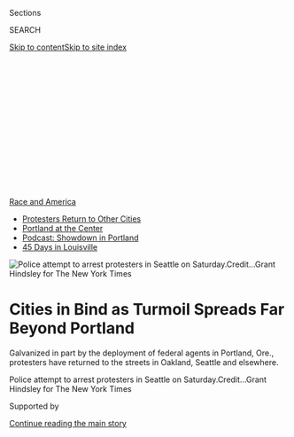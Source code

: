 <div id="app">

<div>

<div>

<div>

<div class="NYTAppHideMasthead css-ikk3s8 e1suatyy0">

<div class="section css-133zg39 e1suatyy2">

<div class="css-eph4ug er09x8g0">

<div class="css-6n7j50">

</div>

<span class="css-1dv1kvn">Sections</span>

<div class="css-10488qs">

<span class="css-1dv1kvn">SEARCH</span>

</div>

[Skip to content](#site-content)[Skip to site
index](#site-index)

</div>

<div class="css-10698na e1huz5gh0">

</div>

</div>

</div>

</div>

<div data-aria-hidden="false">

<div id="site-content" data-role="main">

<div>

<div class="css-1aor85t" style="opacity:0.000000001;z-index:-1;visibility:hidden">

<div class="css-1hqnpie">

<div class="css-epjblv">

<span class="css-17xtcya">[U.S.](/section/us)</span><span class="css-x15j1o">|</span><span class="css-fwqvlz">Cities
in Bind as Turmoil Spreads Far Beyond
Portland</span>

</div>

<div class="css-k008qs">

<div class="css-1iwv8en">

<span class="css-18z7m18"></span>

<div>

</div>

</div>

<span class="css-1n6z4y">https://nyti.ms/2WXDV9H</span>

<div class="css-1705lsu">

<div class="css-4xjgmj">

<div class="css-4skfbu" data-role="toolbar" data-aria-label="Social Media Share buttons, Save button, and Comments Panel with current comment count" data-testid="share-tools">

  - 
  - 
  - 
  - 
    
    <div class="css-6n7j50">
    
    </div>

  - 
  - 

</div>

</div>

</div>

</div>

</div>

</div>

<div id="NYT_TOP_BANNER_REGION" class="css-11qgg8s">

<div>

<div id="styln-prism-menu-1590763508878" class="section interactive-content interactive-size-medium css-1du2ztb">

<div class="css-17ih8de interactive-body">

<div id="scroll-container" class="css-1gj85ro">

[<span class="styln-title-wrap"><span class="css-1pje3qr">Race
and</span><span class="css-1pje3qr">
America</span></span>](https://www.nytimes.com/news-event/george-floyd-protests-minneapolis-new-york-los-angeles?action=click&pgtype=Article&state=default&region=TOP_BANNER&context=storylines_menu)

  - [Protesters Return to Other
    Cities](https://www.nytimes.com/2020/07/26/us/protests-portland-seattle-trump.html?action=click&pgtype=Article&state=default&region=TOP_BANNER&context=storylines_menu)
  - [Portland at the
    Center](https://www.nytimes.com/2020/07/24/us/portland-oregon-protests-white-race.html?action=click&pgtype=Article&state=default&region=TOP_BANNER&context=storylines_menu)
  - [Podcast: Showdown in
    Portland](https://www.nytimes.com/2020/07/23/podcasts/the-daily/portland-protests.html?action=click&pgtype=Article&state=default&region=TOP_BANNER&context=storylines_menu)
  - [45 Days in
    Louisville](https://www.nytimes.com/interactive/2020/07/16/us/black-lives-matter-protests-louisville-breonna-taylor.html?action=click&pgtype=Article&state=default&region=TOP_BANNER&context=storylines_menu)

</div>

</div>

</div>

</div>

</div>

<div id="fullBleedHeaderContent">

<div class="css-9fsmc8">

![<span class="css-16f3y1r e13ogyst0" data-aria-hidden="true">Police
attempt to arrest protesters in Seattle on
Saturday.</span><span class="css-cnj6d5 e1z0qqy90" itemprop="copyrightHolder"><span class="css-1ly73wi e1tej78p0">Credit...</span><span><span>Grant
Hindsley for The New York
Times</span></span></span>](https://static01.nyt.com/images/2020/07/26/us/26PROTESTS-7/26PROTESTS-7-articleLarge.jpg?quality=75&auto=webp&disable=upscale)

</div>

<div class="css-1aqq9tq">

<div class="css-1vkm6nb ehdk2mb0">

# Cities in Bind as Turmoil Spreads Far Beyond Portland

</div>

Galvanized in part by the deployment of federal agents in Portland,
Ore., protesters have returned to the streets in Oakland, Seattle and
elsewhere.

</div>

<div class="css-nwzfg5 e1gnum310">

<span class="css-1f9pvn2 us">Police attempt to arrest protesters in
Seattle on
Saturday.</span><span class="css-cnj6d5 e1z0qqy90" itemprop="copyrightHolder"><span class="css-1ly73wi e1tej78p0">Credit...</span><span><span>Grant
Hindsley for The New York Times</span></span></span>

</div>

<div id="sponsor-wrapper" class="css-1hyfx7x">

<div id="sponsor-slug" class="css-19vbshk">

Supported by

</div>

[Continue reading the main
story](#after-sponsor)

<div id="sponsor" class="ad sponsor-wrapper" style="text-align:center;height:100%;display:block">

</div>

<div id="after-sponsor">

</div>

</div>

<div class="css-1wx1auc e1gnum311">

<div class="css-18e8msd">

<div class="css-otjvjh epjyd6m0">

<div class="css-nmf14i ey68jwv0" data-aria-hidden="true">

[![Mike
Baker](https://static01.nyt.com/images/2020/05/19/reader-center/author-mike-baker/author-mike-baker-thumbLarge.png
"Mike Baker")](https://www.nytimes.com/by/mike-baker)[![Thomas
Fuller](https://static01.nyt.com/images/2018/06/12/multimedia/author-thomas-fuller/author-thomas-fuller-thumbLarge.png
"Thomas Fuller")](https://www.nytimes.com/by/thomas-fuller)[![Shane
Goldmacher](https://static01.nyt.com/images/2018/07/27/multimedia/author-shane-goldmacher/author-shane-goldmacher-thumbLarge.png
"Shane Goldmacher")](https://www.nytimes.com/by/shane-goldmacher)

</div>

<div class="css-1baulvz">

By [<span class="css-1baulvz" itemprop="name">Mike
Baker</span>](https://www.nytimes.com/by/mike-baker),
[<span class="css-1baulvz" itemprop="name">Thomas
Fuller</span>](https://www.nytimes.com/by/thomas-fuller) and
[<span class="css-1baulvz last-byline" itemprop="name">Shane
Goldmacher</span>](https://www.nytimes.com/by/shane-goldmacher)

</div>

</div>

  - 
    
    <div class="css-ld3wwf e16638kd2">
    
    Published July 26, 2020Updated July 29,
    2020
    
    </div>

  - 
    
    <div class="css-4xjgmj">
    
    <div class="css-pvvomx" data-role="toolbar" data-aria-label="Social Media Share buttons, Save button, and Comments Panel with current comment count" data-testid="share-tools">
    
      - 
      - 
      - 
      - 
        
        <div class="css-6n7j50">
        
        </div>
    
      - 
      - 
    
    </div>
    
    </div>

</div>

</div>

</div>

<div class="section meteredContent css-1r7ky0e" name="articleBody" itemprop="articleBody">

<div class="css-1fanzo5 StoryBodyCompanionColumn">

<div class="css-53u6y8">

SEATTLE — A series of strident new protests over police misconduct
rattled cities across the country over the weekend, creating a new
dilemma for state and local leaders who had succeeded in easing some of
the turbulence in their streets until a showdown over the use of federal
agents in Oregon stirred fresh outrage.

With some demonstrators embracing destructive protest methods and police
often using aggressive tactics to subdue both them and others who are
demonstrating peacefully, [the scenes on Saturday
night](https://www.nytimes.com/2020/07/25/us/protests-seattle-portland.html)
in places like Seattle, Oakland, Calif., and Los Angeles recalled the
volatile early days of the protests after the death of George Floyd at
the end of May.

</div>

</div>

<div>

</div>

<div class="css-1fanzo5 StoryBodyCompanionColumn">

<div class="css-53u6y8">

The latest catalyst was the deployment of federal law enforcement agents
in
[Portland](https://www.nytimes.com/2020/07/28/us/portland-protests-fact-check.html),
Ore., whose [militarized efforts to subdue
protests](https://www.nytimes.com/2020/07/17/us/portland-protests.html)
around the federal courthouse have sparked mass demonstrations and
nightly clashes there. They have also inspired new protests of
solidarity in other cities, where people have expressed deep concern
about the federal government [exercising such extensive
authority](https://www.nytimes.com/2020/07/25/us/portland-federal-legal-jurisdiction-courts.html)
in a city that has made it clear it opposes the presence of federal
agents.

</div>

</div>

![<span class="css-16f3y1r e13ogyst0">President Trump’s deployment of
federal agents is fueling the unrest in Portland, where protests have
continued for over 50 consecutive
days.</span>](https://static01.nyt.com/images/2020/07/22/autossell/Portland-Still_01/Portland-Still_01-videoSixteenByNineJumbo1600-v4.jpg)

<div class="css-1fanzo5 StoryBodyCompanionColumn">

<div class="css-53u6y8">

President Trump has seized on the scenes of national unrest — statues
toppled and windows smashed — to build a law-and-order message for his
re-election campaign, spending more than $26 million on television ads
depicting a lawless dystopia of [empty police stations and 911 answering
services](https://www.youtube.com/watch?v=moZOrq0qL3Q) that he argues
might be left in a nation headed by his Democratic rival, Joseph R.
Biden Jr.

Mr. Biden insisted last week that the president’s pledge to inject a
federal law-and-order presence into the already volatile issue of
policing shows that he is “determined to sow chaos and division. To make
matters worse instead of better.”

</div>

</div>

<div>

</div>

<div class="css-1fanzo5 StoryBodyCompanionColumn">

<div class="css-53u6y8">

The situation has left city leaders, now watching the backlash unfold on
their streets, outraged and caught in the middle. Mayor Jenny Durkan of
Seattle said in an interview Sunday that the city is in the middle of a
self-fulfilling prophecy, with protesters infuriated by the federal
presence in Portland smashing windows and setting fires, the very images
of “anarchy” that the president has warned
about.

</div>

</div>

<div class="css-a7yk8a e73j0it0">

<div class="css-1xdhyk6 erfvjey0">

<span class="css-1ly73wi e1tej78p0">Image</span>

<div class="css-zjzyr8">

<div data-testid="lazyimage-container" style="height:257.77777777777777px">

</div>

</div>

</div>

<span class="css-16f3y1r e13ogyst0" data-aria-hidden="true">Protesters
demonstrate against the presence of federal agents outside the Mark O.
Hatfield Courthouse in Portland on
Saturday.</span><span class="css-cnj6d5 e1z0qqy90" itemprop="copyrightHolder"><span class="css-1ly73wi e1tej78p0">Credit...</span><span>Octavio
Jones for The New York
Times</span></span>

<div class="css-1xdhyk6 erfvjey0">

<span class="css-1ly73wi e1tej78p0">Image</span>

<div class="css-zjzyr8">

<div data-testid="lazyimage-container" style="height:257.77777777777777px">

</div>

</div>

</div>

<span class="css-16f3y1r e13ogyst0" data-aria-hidden="true">Federal
agents work to clear protesters in downtown Portland on
Saturday.</span><span class="css-cnj6d5 e1z0qqy90" itemprop="copyrightHolder"><span class="css-1ly73wi e1tej78p0">Credit...</span><span>Octavio
Jones for The New York Times</span></span>

</div>

<div class="css-1fanzo5 StoryBodyCompanionColumn">

<div class="css-53u6y8">

“There is no question that the actions in Portland have escalated
things, not just in Seattle, but nationwide,” Ms. Durkan said.

At the same time, a new round of street unrest could intensify
differences among local officials over how best to address the
complaints of demonstrators and respond to vandalism and violence.

In June, amid a wide-ranging police reform movement, the Seattle City
Council banned the use of tear gas and other crowd control tactics,
including pepper spray. The police chief has objected, and the United
States Department of Justice intervened with a lawsuit, winning a
temporary restraining order on Friday blocking implementation of that
ban. Over the weekend, Seattle officers used pepper spray and
flash-grenades to disperse protesters.

Over the weekend, dozens of people were arrested in Seattle. Protesters
in Los Angeles clashed with officers in front of the city’s federal
courthouse downtown. Police also made arrests at protests in smaller
cities, such as Omaha, Neb., and Richmond, Va.

In Oakland, what had been a peaceful protest led in part by a group of
mothers proclaiming “Cops And Feds Off Our Streets” devolved after dark
as another set of protesters smashed windows at the county courthouse
and lit a fire inside.

</div>

</div>

<div class="css-1fanzo5 StoryBodyCompanionColumn">

<div class="css-53u6y8">

[An armed protester was shot and
killed](https://www.nytimes.com/2020/07/26/us/austin-shooting-texas-protests.html)
in Austin, Texas, by a motorist whose car, according to witnesses and
the police, had been aimed toward a group of demonstrators also
protesting the federal presence in Portland.

</div>

</div>

<div>

</div>

<div class="css-1fanzo5 StoryBodyCompanionColumn">

<div class="css-53u6y8">

The protests continued in Portland on Sunday as the city neared its 60th
straight day of demonstrations. As crowds gathered once again near the
federal courthouse, the Portland Police Bureau said that a shooting had
occurred about a block away. Officers took two people into custody, and
one person showed up at a hospital with an apparent gunshot wound that
was not life-threatening, the bureau said in a statement.

In Seattle on Sunday night, hundreds of protesters returned to the area
around a police station in the Capitol Hill neighborhood. The gathering
remained peaceful.

Some cities had welcomed Mr. Trump’s offer to send additional federal
law enforcement agents in to help combat escalating gang violence and
drug crime, but insisted they would brook no federal agents on their
streets arresting and tear gassing protesters.

</div>

</div>

<div class="css-79elbk" data-testid="photoviewer-wrapper">

<div class="css-z3e15g" data-testid="photoviewer-wrapper-hidden">

</div>

<div class="css-1a48zt4 ehw59r15" data-testid="photoviewer-children">

![<span class="css-16f3y1r e13ogyst0" data-aria-hidden="true">Protesters
took to the streets in Oakland, Calif., on
Saturday.</span><span class="css-cnj6d5 e1z0qqy90" itemprop="copyrightHolder"><span class="css-1ly73wi e1tej78p0">Credit...</span><span>Natasha
Moustache/Getty
Images</span></span>](https://static01.nyt.com/images/2020/07/26/us/26PROTESTS-4/merlin_174955527_d825d543-9316-449d-afe8-794a45efa9fb-articleLarge.jpg?quality=75&auto=webp&disable=upscale)

</div>

</div>

<div class="css-1fanzo5 StoryBodyCompanionColumn">

<div class="css-53u6y8">

Democratic city and state leaders pushed back against the new federal
presence, but also expressed frustration that some on the streets were
going too far and playing into the president’s gambit.

“I’m furious that Oakland may have played right into Donald Trump’s
twisted campaign strategy,” Oakland’s mayor, Libby Schaaf, said in an
interview on Sunday. “Images of a vandalized downtown is exactly what he
wants to whip up his base and to potentially justify sending in federal
troops that will only incite more unrest.”

</div>

</div>

<div class="css-1fanzo5 StoryBodyCompanionColumn">

<div class="css-53u6y8">

In Chicago, Mayor Lori Lightfoot, a Democrat who has repeatedly clashed
with Mr. Trump, had said she welcomed the president’s intervention on
enacting gun control and investing in community programs.

“Any other form of militarized assistance within our borders that would
not be within our control or within the direct command of the Chicago
Police Department would spell disaster,” she said in a letter to the
president last week.

Gov. Michelle Lujan Grisham of New Mexico on Sunday called the
administration’s decision to send law enforcement agents to the state —
a measure the administration has sought to distinguish from the agents
sent to guard federal property in Portland — as “a bit suspect.”

“They have not provided the federal funding that was promised to
Albuquerque for police and crime interventions,” she said in an
appearance on ABC’s “This Week.” She said that the state would work with
federal agents if they folded into existing efforts to address violent
crime. But, she said, “If we’re going to incentivize unrest, then that’s
something altogether different.”

Portland has been the epicenter of the most recent protests. After the
initial mass demonstrations in the aftermath of Mr. Floyd’s death,
protests in the city continued each night, although in smaller numbers.
Police have said there was persistent vandalism, people pointing lasers
at law enforcement agents, and protesters who threw objects such as
commercial-grade fireworks at officers, including those protecting the
federal courthouse.

Mr. Trump’s campaign has sought to capitalize on the unrest to reassure
voters that he will bring an end to the turbulence. “If there is a
danger for Democrats generically, it is if the Republicans are able to
define them as being on the side of the anarchists in Portland,” said
Scott Jennings, a veteran Republican strategist. But he said that Mr.
Trump’s heated and broad-brush rhetoric has made the Republican cause
harder. “The bottom line is it’s a situation that requires nuance and
it’s a presidency that has not engaged in a lot of nuance.”

Democratic strategists and Biden officials expressed confidence that Mr.
Trump’s attacks posed little immediate political risk even as street
protests escalated. For one, they said, the president’s warning of a
dark Democratic-run future is in stark dissonance with the reality that
the unrest is happening under his own administration. They said the
police issue was being treated by many voters as a distraction by Mr.
Trump from his faltering coronavirus pandemic response and the
struggling economy.

</div>

</div>

<div class="css-1fanzo5 StoryBodyCompanionColumn">

<div class="css-53u6y8">

“No matter how many troops Donald Trump sends into American cities, it’s
not going to distract them from their primary concern, which is the
coronavirus and their health,” said Jared Leopold, a Democratic
strategist.

For city officials, the challenge is more immediate than the November
election — it is bringing an end to nights of clashes on their streets.

Mr. Floyd’s death in Minneapolis at the end of May drew out millions in
an unusual show, across a broad range of race and class, of support for
racial justice.

City leaders had managed to calm the most intense protests in most
cities after soul-searching debates at the community level over funding
for the police and the use of tear gas on protesters. Crowds have waned
in most parts of the country, though pockets of resistance have
continued.

</div>

</div>

<div class="css-79elbk" data-testid="photoviewer-wrapper">

<div class="css-z3e15g" data-testid="photoviewer-wrapper-hidden">

</div>

<div class="css-1a48zt4 ehw59r15" data-testid="photoviewer-children">

<div class="css-1xdhyk6 erfvjey0">

<span class="css-1ly73wi e1tej78p0">Image</span>

<div class="css-zjzyr8">

<div data-testid="lazyimage-container" style="height:257.77777777777777px">

</div>

</div>

</div>

<span class="css-16f3y1r e13ogyst0" data-aria-hidden="true">The “Wall of
Moms” gets tear gassed in Portland on
Friday.</span><span class="css-cnj6d5 e1z0qqy90" itemprop="copyrightHolder"><span class="css-1ly73wi e1tej78p0">Credit...</span><span>Mason
Trinca for The New York Times</span></span>

</div>

</div>

<div class="css-1fanzo5 StoryBodyCompanionColumn">

<div class="css-53u6y8">

That includes Seattle, where protesters in June laid claim to several
city blocks, pressuring the police to temporarily abandon a police
station in the city’s Capitol Hill neighborhood and establishing a free
protest zone that endured for several weeks. When the city authorities
finally reclaimed the zone, there was little resistance.

And things have continued to calm. The Seattle City Council began
embracing plans to make substantial cuts to the police department
budget, restrict the use of tear gas and put the city on a path to
reimagining policing.

</div>

</div>

<div class="css-1fanzo5 StoryBodyCompanionColumn">

<div class="css-53u6y8">

Mayor Durkan and the council have at times disagreed on how far to go on
issues such as cuts to the police department’s budget. She has proposed
trimming just under 20 percent, in part by moving duties to other
agencies, while council members have endorsed cutting the department
budget in half.

Protests in Portland had continued, with Mayor Ted Wheeler decrying
those who continued to use destructive tactics and business urging a
return to a less disruptive life downtown.

But any possibility of that happening soon appeared to be turned on its
head earlier this month when federal officers deployed to the city. Mr.
Wheeler has objected, asking them to leave because their presence seemed
to only reignite
tensions.

</div>

</div>

<div class="css-79elbk" data-testid="photoviewer-wrapper">

<div class="css-z3e15g" data-testid="photoviewer-wrapper-hidden">

</div>

<div class="css-1a48zt4 ehw59r15" data-testid="photoviewer-children">

<div class="css-1xdhyk6 erfvjey0">

<span class="css-1ly73wi e1tej78p0">Image</span>

<div class="css-zjzyr8">

<div data-testid="lazyimage-container" style="height:257.77777777777777px">

</div>

</div>

</div>

<span class="css-16f3y1r e13ogyst0" data-aria-hidden="true">Protesters
moved past a police precinct in Seattle on
Saturday.</span><span class="css-cnj6d5 e1z0qqy90" itemprop="copyrightHolder"><span class="css-1ly73wi e1tej78p0">Credit...</span><span>Grant
Hindsley for The New York Times</span></span>

</div>

</div>

<div class="css-1fanzo5 StoryBodyCompanionColumn">

<div class="css-53u6y8">

Protester numbers swelled into the thousands, with nightly clashes. On
Sunday morning, protesters knocked down a fence surrounding the
courthouse and federal agents deployed tear gas to disperse them. The
Portland Police Bureau also got involved, declaring a riot.

The federal presence in Portland has attracted new attendees to the
protests, many of whom contended that the influx of federal forces was
inappropriate and potentially illegal, as the state Attorney General
argued in a lawsuit.

The focus on the federal agents in Portland has frustrated some
activists who see the pushback against their presence as a distraction
from the racial injustices that had been the focus of protests in May
and June.

</div>

</div>

<div class="css-1fanzo5 StoryBodyCompanionColumn">

<div class="css-53u6y8">

In Portland on Saturday night, as protesters marched to a hotel where
they believed federal agents could be staying, some participants urged
the marchers not to forget earlier protests against local police.

“It’s complicated, it’s chaotic, and it’s a little hard for us to stay
focused. We need to stay focused. We cannot forget this is also about
the Portland Police Bureau,” Kinsey Smyth told the crowd. “This is not
about destruction, this is about rebuilding.”

Mike Baker reported from Seattle, Thomas Fuller from Oakland, Calif.,
and Shane Goldmacher from New York. Reporting was contributed by Kate
Conger, from Portland, Ore., Julie Bosman from
Chicago,<span class="css-8l6xbc evw5hdy0"> </span>Rebecca Halleck,
JMaggie Haberman and Nick Corasaniti from New York and Melina Delkic
from Beacon, N.Y.

</div>

</div>

<div>

</div>

</div>

<div>

</div>

<div>

</div>

<div>

</div>

<div>

<div id="bottom-wrapper" class="css-1ede5it">

<div id="bottom-slug" class="css-l9onyx">

Advertisement

</div>

[Continue reading the main
story](#after-bottom)

<div id="bottom" class="ad bottom-wrapper" style="text-align:center;height:100%;display:block;min-height:90px">

</div>

<div id="after-bottom">

</div>

</div>

</div>

</div>

</div>

## Site Index

<div>

</div>

## Site Information Navigation

  - [© <span>2020</span> <span>The New York Times
    Company</span>](https://help.nytimes.com/hc/en-us/articles/115014792127-Copyright-notice)

<!-- end list -->

  - [NYTCo](https://www.nytco.com/)
  - [Contact
    Us](https://help.nytimes.com/hc/en-us/articles/115015385887-Contact-Us)
  - [Work with us](https://www.nytco.com/careers/)
  - [Advertise](https://nytmediakit.com/)
  - [T Brand Studio](http://www.tbrandstudio.com/)
  - [Your Ad
    Choices](https://www.nytimes.com/privacy/cookie-policy#how-do-i-manage-trackers)
  - [Privacy](https://www.nytimes.com/privacy)
  - [Terms of
    Service](https://help.nytimes.com/hc/en-us/articles/115014893428-Terms-of-service)
  - [Terms of
    Sale](https://help.nytimes.com/hc/en-us/articles/115014893968-Terms-of-sale)
  - [Site
    Map](https://spiderbites.nytimes.com)
  - [Help](https://help.nytimes.com/hc/en-us)
  - [Subscriptions](https://www.nytimes.com/subscription?campaignId=37WXW)

</div>

</div>

</div>

</div>
